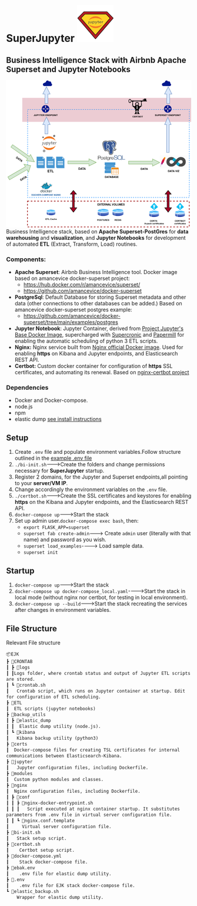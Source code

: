 # SuperJupyter  <img src="logo.png" alt="alt text" width="100px" height="100px">
## Business Intelligence Stack with Airbnb Apache Superset and Jupyter Notebooks
![enter image description here](arq.png)
Business Intelligence stack, based on **Apache Superset-PostGres** for **data warehousing** and **visualization**, and **Jupyter Notebooks** for development of automated **ETL** (Extract, Transform, Load) routines.

### Components:
 - **Apache Superset**: Airbnb Business Intelligence tool. Docker image based on amancevice docker-superset project:
    * https://hub.docker.com/r/amancevice/superset/
    * https://github.com/amancevice/docker-superset 
 - **PostgreSql**: Default Database for storing Superset metadata and other data (other connections to other databases can be added.) Based on amancevice docker-superset postgres example:
    * https://github.com/amancevice/docker-superset/tree/main/examples/postgres
 - **Jupyter Notebook**: Jupyter Container, derived from [Project Jupyter's Base Docker Image](https://jupyter-docker-stacks.readthedocs.io/en/latest/using/selecting.html), supercharged with [Supercronic](https://github.com/aptible/supercronic) and [Papermill](https://papermill.readthedocs.io/en/latest/) for enabling the automatic scheduling of python 3 ETL scripts.
 - **Nginx:** Nginx service built from [Nginx official Docker image](https://hub.docker.com/_/nginx). Used for enabling **https** on Kibana and Jupyter endpoints, and Elasticsearch REST API.
 - **Certbot:** Custom docker container for configuration of **https** SSL certificates, and automating its renewal. Based on [nginx-certbot project](https://github.com/wmnnd/nginx-certbot)

### Dependencies
 - Docker and Docker-compose.
 - node.js
 - npm
 - elastic dump [see install instructions](https://www.npmjs.com/package/elasticdump) 

## Setup 
 1. Create `.env` file and populate environment variables.Follow structure outlined in the [example .env file](example.env)
 2. `./bi-init.sh`--->Create the folders and change permissions necessary for **SuperJupyter** startup.
 3. Register 2 domains, for the Jupyter and Superset endpoints,all pointing to your **server/VM IP**.
 4. Change accordingly the environment variables on the `.env` file.
 5. `./certbot.sh`--->Create the SSL certificates and keystores for enabling **https** on the Kibana and Jupyter endpoints, and the Elasticsearch REST API.
 6. `docker-compose up`--->Start the stack
 7. Set up admin user.`docker-compose exec bash`, then:
    * `export FLASK_APP=superset`
    * `superset fab create-admin`---> Create `admin` user (literally with that name) and password as you wish.
    * `superset load_examples`----> Load sample data.
    * `superset init`

## Startup
 1. `docker-compose up`--->Start the stack
 2. `docker-compose up docker-compose_local.yaml`---->Start the stack in local mode (without nginx nor certbot, for testing in local environment).
 3. `docker-compose up --build`--->Start the stack recreating the services after changes in environment variables.

## File Structure

Relevant File structure
```
📦EJK
┣ 📂CRONTAB
┃ ┣ 📂logs
┃ ┃Logs folder, where crontab status and output of Jupyter ETL scripts are stored.
┃ ┗ 📜crontab.sh
┃   Crontab script, which runs on Jupyter container at startup. Edit for configuration of ETL scheduling.
┣ 📂ETL
┃  ETL scripts (jupyter notebooks)
┣ 📂backup_utils
┃ ┣ 📂elastic_dump
┃ ┃  Elastic dump utility (node.js).
┃ ┗ 📂kibana
┃   Kibana backup utility (python3)
┣ 📂certs
┃  Docker-compose files for creating TSL certificates for internal communications between Elasticsearch-Kibana.
┣ 📂jupyter
┃   Jupyter configuration files, including Dockerfile.
┣ 📂modules
┃  Custom python modules and classes.
┣ 📂nginx
┃  Nginx configuration files, including Dockerfile.
┃ ┣ 📂conf
┃ ┃ ┣ 📜nginx-docker-entrypoint.sh
┃ ┃ ┃   Script executed at nginx container startup. It substitutes parameters from .env file in virtual server configuration file.
┃ ┃ ┗ 📜nginx.conf.template
┃     Virtual server configuration file.
┣ 📜bi-init.sh
┃   Stack setup script.
┣ 📜certbot.sh
┃    Certbot setup script.
┣ 📜docker-compose.yml
┃    Stack docker-compose file.
┣ 📜ebak.env
┃    .env file for elastic dump utility.
┣ 📜.env
┃    .env file for EJK stack docker-compose file.
┗ 📜elastic_backup.sh
    Wrapper for elastic dump utility.
```
